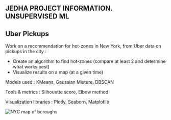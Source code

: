 ## JEDHA PROJECT INFORMATION. UNSUPERVISED ML

## Uber Pickups 

Work on a recommendation for hot-zones in New York, from Uber data on pickups in the city :
- Create an algorithm to find hot-zones (compare at least 2 and determine what works best)
- Visualize results on a map (at a given time)

Models used :
KMeans, Gaussian Mixture, DBSCAN

Tools & metrics :
Silhouette score, Elbow method

Visualization libraries :
Plotly, Seaborn, Matplotlib

![NYC map of boroughs](<https://github.com/Ukratic/Jedha_fullstack/3. Conversion - Uber - Walmart/Uber/data/Boroughs_Labels_New_York_City_Map.png>)
